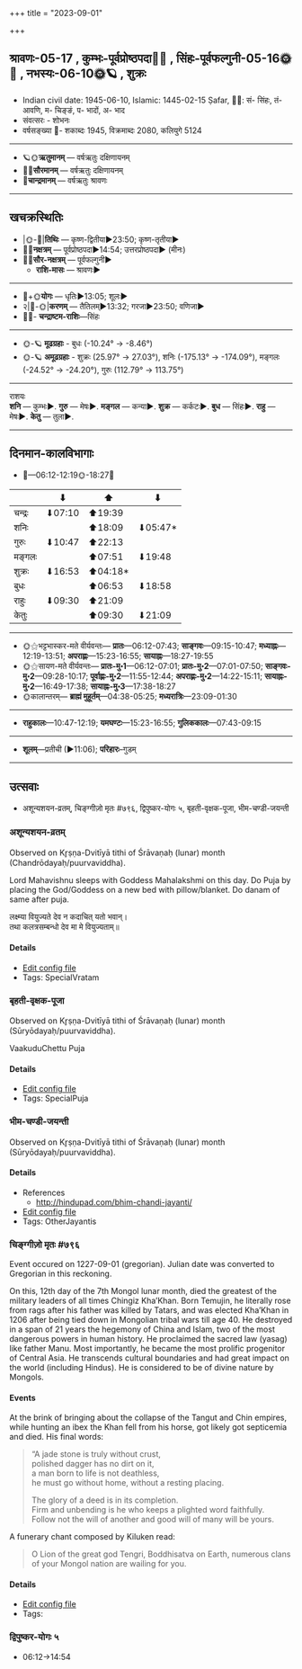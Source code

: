 +++
title = "2023-09-01"

+++
## श्रावणः-05-17  ,  कुम्भः-पूर्वप्रोष्ठपदा🌛🌌  ,  सिंहः-पूर्वफल्गुनी-05-16🌞🌌  ,  नभस्यः-06-10🌞🪐  ,  शुक्रः
- Indian civil date: 1945-06-10, Islamic: 1445-02-15 Ṣafar, 🌌🌞: सं- सिंहः, तं- आवणि, म- चिङ्ङं, प- भादों, अ- भाद
- संवत्सरः - शोभनः
- वर्षसङ्ख्या 🌛- शकाब्दः 1945, विक्रमाब्दः 2080, कलियुगे 5124
___________________
- 🪐🌞**ऋतुमानम्** — वर्षऋतुः दक्षिणायनम्
- 🌌🌞**सौरमानम्** — वर्षऋतुः दक्षिणायनम्
- 🌛**चान्द्रमानम्** — वर्षऋतुः श्रावणः
___________________


## खचक्रस्थितिः
- |🌞-🌛|**तिथिः** — कृष्ण-द्वितीया►23:50; कृष्ण-तृतीया►  
- 🌌🌛**नक्षत्रम्** — पूर्वप्रोष्ठपदा►14:54; उत्तरप्रोष्ठपदा► (मीनः)  
- 🌌🌞**सौर-नक्षत्रम्** — पूर्वफल्गुनी►  
  - **राशि-मासः** — श्रावणः► 
___________________
- 🌛+🌞**योगः** — धृतिः►13:05; शूलः►  
- २|🌛-🌞|**करणम्** — तैतिलम्►13:32; गरजा►23:50; वणिजा►  
- 🌌🌛- **चन्द्राष्टम-राशिः**—सिंहः  
___________________
- 🌞-🪐 **मूढग्रहाः** - बुधः (-10.24° → -8.46°)
- 🌞-🪐 **अमूढग्रहाः** - शुक्रः (25.97° → 27.03°), शनिः (-175.13° → -174.09°), मङ्गलः (-24.52° → -24.20°), गुरुः (112.79° → 113.75°)
___________________
राशयः  
**शनि** — कुम्भः►. **गुरु** — मेषः►. **मङ्गल** — कन्या►. **शुक्र** — कर्कटः►. **बुध** — सिंहः►. **राहु** — मेषः►. **केतु** — तुला►. 
___________________


## दिनमान-कालविभागाः
- 🌅—06:12-12:19🌞-18:27🌇  

|      |⬇     |⬆     |⬇     |
|------|-----|-----|------|
|चन्द्रः|⬇07:10 |⬆19:39 |     |
|शनिः   |     |⬆18:09 |⬇05:47*|
|गुरुः  |⬇10:47 |⬆22:13 |     |
|मङ्गलः |     |⬆07:51 |⬇19:48 |
|शुक्रः |⬇16:53 |⬆04:18*|     |
|बुधः   |     |⬆06:53 |⬇18:58 |
|राहुः  |⬇09:30 |⬆21:09 |     |
|केतुः  |     |⬆09:30 |⬇21:09 |
___________________
- 🌞⚝भट्टभास्कर-मते वीर्यवन्तः— **प्रातः**—06:12-07:43; **साङ्गवः**—09:15-10:47; **मध्याह्नः**—12:19-13:51; **अपराह्णः**—15:23-16:55; **सायाह्नः**—18:27-19:55  
- 🌞⚝सायण-मते वीर्यवन्तः— **प्रातः-मु॰1**—06:12-07:01; **प्रातः-मु॰2**—07:01-07:50; **साङ्गवः-मु॰2**—09:28-10:17; **पूर्वाह्णः-मु॰2**—11:55-12:44; **अपराह्णः-मु॰2**—14:22-15:11; **सायाह्नः-मु॰2**—16:49-17:38; **सायाह्नः-मु॰3**—17:38-18:27  
- 🌞कालान्तरम्— **ब्राह्मं मुहूर्तम्**—04:38-05:25; **मध्यरात्रिः**—23:09-01:30  
___________________
- **राहुकालः**—10:47-12:19; **यमघण्टः**—15:23-16:55; **गुलिककालः**—07:43-09:15  
___________________
- **शूलम्**—प्रतीची (►11:06); **परिहारः**–गुडम्  
___________________

## उत्सवाः
- अशून्यशयन-व्रतम्, चिङ्ग्गीज़ो मृतः #७९६, द्विपुष्कर-योगः ५, बृहती-वृक्षक-पूजा, भीम-चण्डी-जयन्ती
### अशून्यशयन-व्रतम्

Observed on Kr̥ṣṇa-Dvitīyā tithi of Śrāvaṇaḥ (lunar) month (Chandrōdayaḥ/puurvaviddha). 

Lord Mahavishnu sleeps with Goddess Mahalakshmi on this day. Do Puja by placing the God/Goddess on a new bed with pillow/blanket. Do danam of same after puja.

लक्ष्म्या वियुज्यते देव न कदाचित् यतो भवान्।  
तथा कलत्रसम्बन्धो देव मा मे वियुज्यताम्॥



#### Details
- [Edit config file](https://github.com/jyotisham/adyatithi/blob/master/devatA/vaiShNava/lunar_month/tithi/05/17/azUnyazayana-vratam~2.toml)
- Tags: SpecialVratam


### बृहती-वृक्षक-पूजा

Observed on Kr̥ṣṇa-Dvitīyā tithi of Śrāvaṇaḥ (lunar) month (Sūryōdayaḥ/puurvaviddha). 

VaakuduChettu Puja

#### Details
- [Edit config file](https://github.com/jyotisham/adyatithi/blob/master/general/lunar_month/tithi/05/17/bRhatI-vRkSaka-pUjA.toml)
- Tags: SpecialPuja


### भीम-चण्डी-जयन्ती

Observed on Kr̥ṣṇa-Dvitīyā tithi of Śrāvaṇaḥ (lunar) month (Sūryōdayaḥ/puurvaviddha). 



#### Details
- References
  - http://hindupad.com/bhim-chandi-jayanti/
- [Edit config file](https://github.com/jyotisham/adyatithi/blob/master/devatA/shakti/lunar_month/tithi/05/17/bhIma~caNDI~jayantI.toml)
- Tags: OtherJayantis


### चिङ्ग्गीज़ो मृतः #७९६

Event occured on 1227-09-01 (gregorian). Julian date was converted to Gregorian in this reckoning. 

On this, 12th day of the 7th Mongol lunar month, died the greatest of the military leaders of all times Chingiz Kha’Khan. Born Temujin, he literally rose from rags after his father was killed by Tatars, and was elected Kha’Khan in 1206 after being tied down in Mongolian tribal wars till age 40. He destroyed in a span of 21 years the hegemony of China and Islam, two of the most dangerous powers in human history. He proclaimed the sacred law (yasag) like father Manu. Most importantly, he became the most prolific progenitor of Central Asia.  He transcends cultural boundaries and had great impact on the world (including Hindus). He is considered to be of divine nature by Mongols.

#### Events
At the brink of bringing about the collapse of the Tangut and Chin empires, while hunting an ibex the Khan fell from his horse, got likely got septicemia and died. His final words:

> “A jade stone is truly without crust,  
> polished dagger has no dirt on it,  
> a man born to life is not deathless,  
> he must go without home, without a resting placing. 
> 
> The glory of a deed is in its completion.  
> Firm and unbending is he who keeps a plighted word faithfully.  
> Follow not the will of another and good will of many will be yours.  

A funerary chant composed by Kiluken read: 

> O Lion of the great god Tengri, Boddhisatva on Earth, numerous clans of your Mongol nation are wailing for you.

#### Details
- [Edit config file](https://github.com/jyotisham/adyatithi/blob/master/mahApuruSha/xatra-later/julian/day/08/25/chinggizo_mRtaH.toml)
- Tags: 


### द्विपुष्कर-योगः ५
- 06:12→14:54
